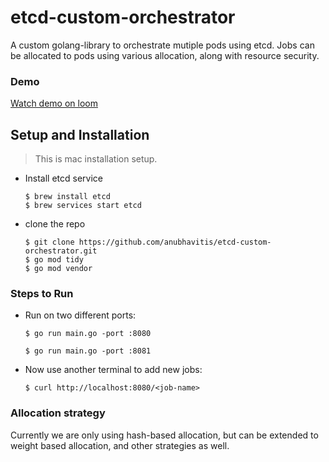 

# etcd-custom-orchestrator
A custom golang-library to orchestrate mutiple pods using etcd. Jobs can be allocated to pods using various allocation, along with resource security.

### Demo
[Watch demo on loom](https://www.loom.com/share/aa5d6dbf25364e6c9c1cc321d6b30496?sid=875d53b7-fabd-434a-ab3d-09ed60565492)

## Setup and Installation
> This is mac installation setup.

- Install etcd service
  ```
  $ brew install etcd
  $ brew services start etcd
  ```
- clone the repo 
   ``` 
   $ git clone https://github.com/anubhavitis/etcd-custom-orchestrator.git
   $ go mod tidy
   $ go mod vendor
   ```

### Steps to Run

- Run on two different ports:
  ```
  $ go run main.go -port :8080
  ```
  ```
  $ go run main.go -port :8081
  ```
- Now use another terminal to add new jobs:
  ```
  $ curl http://localhost:8080/<job-name>
  ```

### Allocation strategy

Currently we are only using hash-based allocation, but can be extended to weight based allocation, and other strategies as well.

